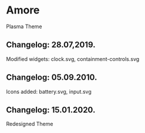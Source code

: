 # Amore
Plasma Theme

Changelog: 28.07,2019.
---------------------

Modified widgets: clock.svg,  containment-controls.svg

Changelog: 05.09.2010.
----------------------

Icons added: battery.svg, input.svg

Changelog: 15.01.2020.
-----------------------

Redesigned Theme
